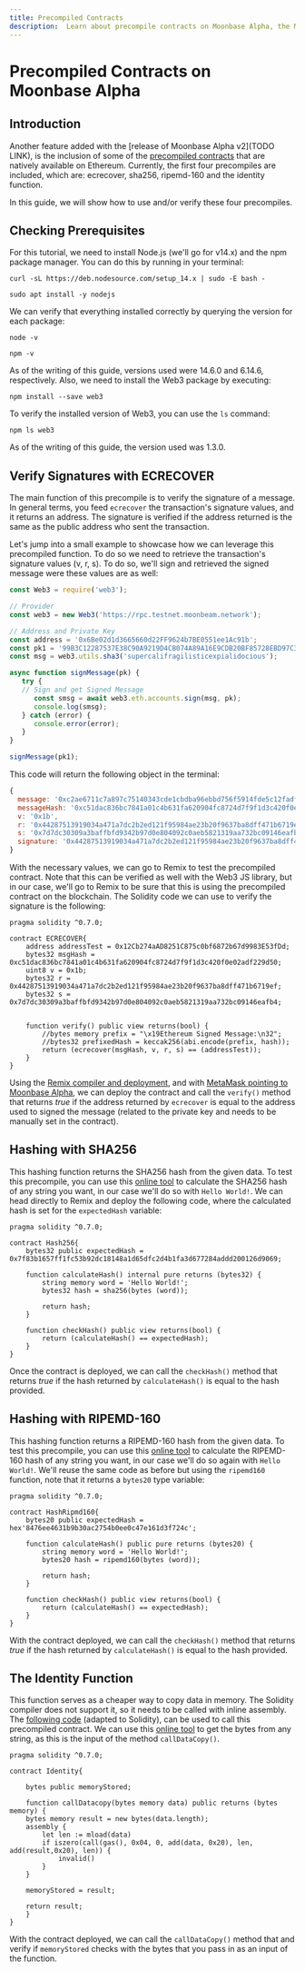 ```yaml
---
title: Precompiled Contracts
description:  Learn about precompile contracts on Moonbase Alpha, the Moonbeam Network TestNet for its Ethereum-compatible chain. 
---
```


# Precompiled Contracts on Moonbase Alpha

## Introduction

Another feature added with the [release of Moonbase Alpha v2](TODO LINK), is the inclusion of some of the [precompiled contracts](https://docs.klaytn.com/smart-contract/precompiled-contracts) that are natively available on Ethereum. Currently, the first four precompiles are included, which are: ecrecover, sha256, ripemd-160 and the identity function.

In this guide, we will show how to use and/or verify these four precompiles.

## Checking Prerequisites

For this tutorial, we need to install Node.js (we'll go for v14.x) and the npm package manager. You can do this by running in your terminal:

```
curl -sL https://deb.nodesource.com/setup_14.x | sudo -E bash -
```
```
sudo apt install -y nodejs
```

We can verify that everything installed correctly by querying the version for each package:

```
node -v
```
```
npm -v
```

As of the writing of this guide, versions used were 14.6.0 and 6.14.6, respectively. Also, we need to install the Web3 package by executing:

```
npm install --save web3
```

To verify the installed version of Web3, you can use the `ls` command:

```
npm ls web3
```

As of the writing of this guide, the version used was 1.3.0. 

## Verify Signatures with ECRECOVER

The main function of this precompile is to verify the signature of a message. In general terms, you feed `ecrecover` the transaction's signature values, and it returns an address. The signature is verified if the address returned is the same as the public address who sent the transaction.

Let's jump into a small example to showcase how we can leverage this precompiled function. To do so we need to retrieve the transaction's signature values (v, r, s). To do so, we'll sign and retrieved the signed message were these values are as well:

```js
const Web3 = require('web3');

// Provider
const web3 = new Web3('https://rpc.testnet.moonbeam.network');

// Address and Private Key
const address = '0x6Be02d1d3665660d22FF9624b7BE0551ee1Ac91b';
const pk1 = '99B3C12287537E38C90A9219D4CB074A89A16E9CDB20BF85728EBD97C343E342';
const msg = web3.utils.sha3('supercalifragilisticexpialidocious');

async function signMessage(pk) {
   try {
   // Sign and get Signed Message
      const smsg = await web3.eth.accounts.sign(msg, pk);
      console.log(smsg);
   } catch (error) {
      console.error(error);
   }
}

signMessage(pk1);
```

This code will return the following object in the terminal:

```js
{
  message: '0xc2ae6711c7a897c75140343cde1cbdba96ebbd756f5914fde5c12fadf002ec97',
  messageHash: '0xc51dac836bc7841a01c4b631fa620904fc8724d7f9f1d3c420f0e02adf229d50',
  v: '0x1b',
  r: '0x44287513919034a471a7dc2b2ed121f95984ae23b20f9637ba8dff471b6719ef',
  s: '0x7d7dc30309a3baffbfd9342b97d0e804092c0aeb5821319aa732bc09146eafb4',
  signature: '0x44287513919034a471a7dc2b2ed121f95984ae23b20f9637ba8dff471b6719ef7d7dc30309a3baffbfd9342b97d0e804092c0aeb5821319aa732bc09146eafb41b'
}
```
With the necessary values, we can go to Remix to test the precompiled contract. Note that this can be verified as well with the Web3 JS library, but in our case, we'll go to Remix to be sure that this is using the precompiled contract on the blockchain. The Solidity code we can use to verify the signature is the following:

```solidity
pragma solidity ^0.7.0;

contract ECRECOVER{
    address addressTest = 0x12Cb274aAD8251C875c0bf6872b67d9983E53fDd;
    bytes32 msgHash = 0xc51dac836bc7841a01c4b631fa620904fc8724d7f9f1d3c420f0e02adf229d50;
    uint8 v = 0x1b;
    bytes32 r = 0x44287513919034a471a7dc2b2ed121f95984ae23b20f9637ba8dff471b6719ef;
    bytes32 s = 0x7d7dc30309a3baffbfd9342b97d0e804092c0aeb5821319aa732bc09146eafb4;
    
    
    function verify() public view returns(bool) {
        //bytes memory prefix = "\x19Ethereum Signed Message:\n32";
        //bytes32 prefixedHash = keccak256(abi.encode(prefix, hash));
        return (ecrecover(msgHash, v, r, s) == (addressTest));
    }
}
```

Using the [Remix compiler and deployment](/getting-started/local-node/using-remix), and with [MetaMask pointing to Moonbase Alpha](/getting-started/testnet/metamask), we can deploy the contract and call the `verify()` method that returns _true_ if the address returned by `ecrecover` is equal to the address used to signed the message (related to the private key and needs to be manually set in the contract).

## Hashing with SHA256

This hashing function returns the SHA256 hash from the given data. To test this precompile, you can use this [online tool](https://md5calc.com/hash/sha256) to calculate the SHA256 hash of any string you want, in our case we'll do so with `Hello World!`. We can head directly to Remix and deploy the following code, where the calculated hash is set for the `expectedHash` variable:

```solidity
pragma solidity ^0.7.0;

contract Hash256{
    bytes32 public expectedHash = 0x7f83b1657ff1fc53b92dc18148a1d65dfc2d4b1fa3d677284addd200126d9069;

    function calculateHash() internal pure returns (bytes32) {
        string memory word = 'Hello World!';
        bytes32 hash = sha256(bytes (word));
        
        return hash;        
    }
    
    function checkHash() public view returns(bool) {
        return (calculateHash() == expectedHash);
    }
}

```
Once the contract is deployed, we can call the `checkHash()` method that returns _true_ if the hash returned by `calculateHash()` is equal to the hash provided.

## Hashing with RIPEMD-160

This hashing function returns a RIPEMD-160 hash from the given data. To test this precompile, you can use this [online tool](https://md5calc.com/hash/ripemd160) to calculate the RIPEMD-160 hash of any string you want, in our case we'll do so again with `Hello World!`. We'll reuse the same code as before but using the `ripemd160` function, note that it returns a `bytes20` type variable:

```solidity
pragma solidity ^0.7.0;

contract HashRipmd160{
    bytes20 public expectedHash = hex'8476ee4631b9b30ac2754b0ee0c47e161d3f724c';

    function calculateHash() public pure returns (bytes20) {
        string memory word = 'Hello World!';
        bytes20 hash = ripemd160(bytes (word));
        
        return hash;        
    }
    
    function checkHash() public view returns(bool) {
        return (calculateHash() == expectedHash);
    }
}
```
With the contract deployed, we can call the `checkHash()` method that returns _true_ if the hash returned by `calculateHash()` is equal to the hash provided.

## The Identity Function

This function serves as a cheaper way to copy data in memory. The Solidity compiler does not support it, so it needs to be called with inline assembly. The [following code](https://docs.klaytn.com/smart-contract/precompiled-contracts#address-0x-04-datacopy-data) (adapted to Solidity), can be used to call this precompiled contract. We can use this [online tool]() to get the bytes from any string, as this is the input of the method `callDataCopy()`.

```solidity
pragma solidity ^0.7.0;

contract Identity{
    
    bytes public memoryStored;

    function callDatacopy(bytes memory data) public returns (bytes memory) {
    bytes memory result = new bytes(data.length);
    assembly {
        let len := mload(data)
        if iszero(call(gas(), 0x04, 0, add(data, 0x20), len, add(result,0x20), len)) {
            invalid()
        }
    }
    
    memoryStored = result;

    return result;
    }
}
```
With the contract deployed, we can call the `callDataCopy()` method that and verify if `memoryStored` checks with the bytes that you pass in as an input of the function.




